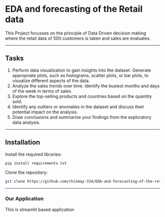 # EDA and forecasting of the Retail data


This Project focusses on the principle of Data Driven decision making where the retail data of 500 customers is taken and sales are evaluates.

---

## Tasks

1. Perform data visualization to gain insights into the dataset. Generate appropriate plots, such as histograms, scatter plots, or bar plots, to visualize different aspects of the data.
2. Analyze the sales trends over time. Identify the busiest months and days of the week in terms of sales.
3. Explore the top-selling products and countries based on the quantity sold.
4. Identify any outliers or anomalies in the dataset and discuss their potential impact on the analysis.
5. Draw conclusions and summarize your findings from the exploratory data analysis.

---

## Installation

Install the required libraries:
```bash
pip install requirements.txt
```
Clone the repository:

```bash
git clone https://github.com/chinmay-334/EDA-and-forecasting-of-the-retail-data.git
```
---

### Our Application

This is streamlit based application 
